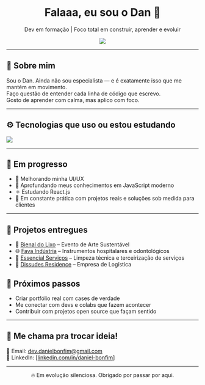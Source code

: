 <h1 align="center">Falaaa, eu sou o Dan 👋</h1>
<p align="center">Dev em formação | Foco total em construir, aprender e evoluir</p>

<div align="center">
  <img src="https://readme-typing-svg.herokuapp.com?font=Fira+Code&size=20&pause=1000&color=00F7FF&center=true&vCenter=true&multiline=true&width=500&height=60&lines=Em+construção%2C+mas+já+com+intenção.;Aprendendo+e+codando+todos+os+dias." />
</div>

---

## 🧠 Sobre mim

Sou o Dan. Ainda não sou especialista — e é exatamente isso que me mantém em movimento.  
Faço questão de entender cada linha de código que escrevo.  
Gosto de aprender com calma, mas aplico com foco.

---

## ⚙️ Tecnologias que uso ou estou estudando

<img src="https://skillicons.dev/icons?i=html,css,js,ts,react,php,mysql,git,github,vscode" />

---

## 🚀 Em progresso

- 🎨 Melhorando minha UI/UX
- 🧠 Aprofundando meus conhecimentos em JavaScript moderno
- ⚛️ Estudando React.js
- 🔧 Em constante prática com projetos reais e soluções sob medida para clientes

---

## 🧩 Projetos entregues

- 🎨 [Bienal do Lixo](https://bienaldolixo.com.br/) – Evento de Arte Sustentável
- 🌐 [Fava Indústria](https://fava.com.br/) – Instrumentos hospitalares e odontológicos
- 🧹 [Essencial Serviços](https://essencialsistema.com.br/) – Limpeza técnica e terceirização de serviços
- 🏢 [Dissudes Residence](https://dsdresidence.com.br/) – Empresa de Logística


## 🌱 Próximos passos

- Criar portfólio real com cases de verdade
- Me conectar com devs e colabs que fazem acontecer
- Contribuir com projetos open source que façam sentido

---

## 💬 Me chama pra trocar ideia!

📧 Email: [dev.danielbonfim@gmail.com](mailto:dev.danielbonfim@gmail.com)  
🔗 LinkedIn: [[linkedin.com/in/daniel-bonfim](https://www.linkedin.com/in/daniel-bonfim-87167b35a/)]

---

<p align="center">🔥 Em evolução silenciosa. Obrigado por passar por aqui.</p>
